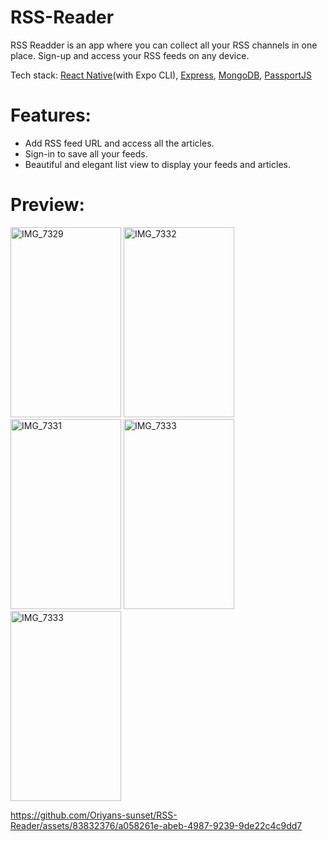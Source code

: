 # RSS-Reader
RSS Readder is an app where you can collect all your RSS channels in one place. Sign-up and access your RSS feeds on any device. 

Tech stack: [React Native](https://reactnative.dev/)(with Expo CLI), [Express](https://expressjs.com/), [MongoDB](https://www.mongodb.com/), [PassportJS](https://www.passportjs.org/) 

# Features: 
- Add RSS feed URL and access all the articles.
- Sign-in to save all your feeds.
- Beautiful and elegant list view to display your feeds and articles.

# Preview:
<img src="https://github.com/Oriyans-sunset/RSS-Reader/assets/83832376/c63a0cb9-48d8-4b02-aeff-a0740ffc4201" height="304" width="177" alt="IMG_7329">
<img src="https://github.com/Oriyans-sunset/RSS-Reader/assets/83832376/2d30f4a0-7188-4794-a21b-bdde39127f03" height="304" width="177" alt="IMG_7332">
<img src="https://github.com/Oriyans-sunset/RSS-Reader/assets/83832376/eda2a08c-a9ed-4267-8fbf-54bfea9c2a81" height="304" width="177" alt="IMG_7331">
<img src="https://github.com/Oriyans-sunset/RSS-Reader/assets/83832376/e592a2d4-5185-4070-8a9e-7ff7466c6dc1" height="304" width="177" alt="IMG_7333">
<img src="https://github.com/Oriyans-sunset/RSS-Reader/assets/83832376/fb0919ae-7d54-4fcd-8aaf-8ee694a41237" height="304" width="177" alt="IMG_7333">


https://github.com/Oriyans-sunset/RSS-Reader/assets/83832376/a058261e-abeb-4987-9239-9de22c4c9dd7




